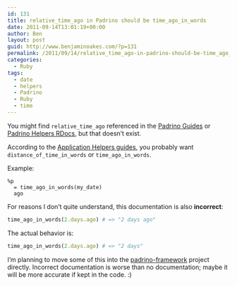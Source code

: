 ```yaml
---
id: 131
title: relative_time_ago in Padrino should be time_ago_in_words
date: 2011-09-14T13:01:19+00:00
author: Ben
layout: post
guid: http://www.benjaminoakes.com/?p=131
permalink: /2011/09/14/relative_time_ago-in-padrino-should-be-time_ago_in_words/
categories:
  - Ruby
tags:
  - date
  - helpers
  - Padrino
  - Ruby
  - time
---
```

You might find `relative_time_ago` referenced in the [Padrino Guides](http://www.padrinorb.com/guides/home) or [Padrino Helpers RDocs](http://www.padrinorb.com/api/padrino-helpers/README_rdoc.html), but that doesn&#8217;t exist.

According to the [Application Helpers guides](http://www.padrinorb.com/guides/application-helpers), you probably want `distance_of_time_in_words` or `time_ago_in_words`.

Example:

```haml
%p
  = time_ago_in_words(my_date)
  ago
```

For reasons I don&#8217;t quite understand, this documentation is also **incorrect**:

```ruby
time_ago_in_words(2.days.ago) # => "2 days ago"
```

The actual behavior is:

```ruby
time_ago_in_words(2.days.ago) # => "2 days"
```

I&#8217;m planning to move some of this into the [padrino-framework](https://github.com/padrino/padrino-framework) project directly. Incorrect documentation is worse than no documentation; maybe it will be more accurate if kept in the code. :)
